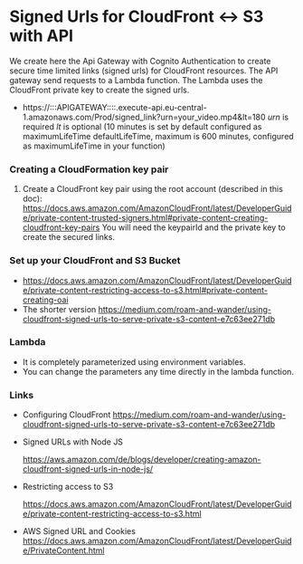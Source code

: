 
# Signed Urls for CloudFront <-> S3 with API

We create here the Api Gateway with Cognito Authentication to create secure time limited links (signed urls) for CloudFront resources. The API gateway send requests to a Lambda function. The Lambda uses the CloudFront private key to create the signed urls. 

- https://:::APIGATEWAY::::.execute-api.eu-central-1.amazonaws.com/Prod/signed_link?urn=your_video.mp4&lt=180
  *urn* is required
  *lt* is optional (10 minutes is set by default configured as maximumLifeTime defaultLifeTime, maximum is 600 minutes, configured as maximumLifeTime in your function)

### Creating a CloudFormation key pair

1. Create a CloudFront key pair using the root account (described in this doc):
  https://docs.aws.amazon.com/AmazonCloudFront/latest/DeveloperGuide/private-content-trusted-signers.html#private-content-creating-cloudfront-key-pairs
You will need the keypairId and the private key to create the secured links.

### Set up your CloudFront and S3 Bucket

- https://docs.aws.amazon.com/AmazonCloudFront/latest/DeveloperGuide/private-content-restricting-access-to-s3.html#private-content-creating-oai
- The shorter version https://medium.com/roam-and-wander/using-cloudfront-signed-urls-to-serve-private-s3-content-e7c63ee271db

### Lambda

- It is completely parameterized using environment variables.
- You can change the parameters any time directly in the lambda function.

###  Links

- Configuring CloudFront
https://medium.com/roam-and-wander/using-cloudfront-signed-urls-to-serve-private-s3-content-e7c63ee271db
  
- Signed URLs with Node JS

  https://aws.amazon.com/de/blogs/developer/creating-amazon-cloudfront-signed-urls-in-node-js/

- Restricting access to S3 

  https://docs.aws.amazon.com/AmazonCloudFront/latest/DeveloperGuide/private-content-restricting-access-to-s3.html

- AWS Signed URL and Cookies
  https://docs.aws.amazon.com/AmazonCloudFront/latest/DeveloperGuide/PrivateContent.html

